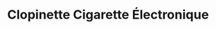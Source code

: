 ---
title: "Clopinette Cigarette Électronique"
url: /beauvais/clopinette-cigarette-electronique/
shop: E-Zigaretten
---